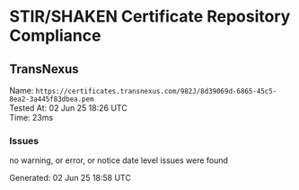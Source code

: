 # STIR/SHAKEN Certificate Repository Compliance

## TransNexus

Name: `https://certificates.transnexus.com/982J/8d39069d-6865-45c5-8ea2-3a445f83dbea.pem`\
Tested At: 02 Jun 25 18:26 UTC\
Time: 23ms

### Issues

no warning, or error, or notice date level issues were found

Generated: 02 Jun 25 18:58 UTC